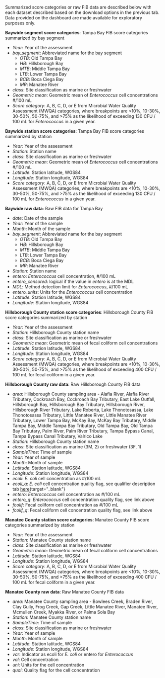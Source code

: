 <div class = 'row'>
<div class = 'col-md-2'></div>
<div class = 'col-md-8'>

Summarized score categories or raw FIB data are described below with each dataset described based on the download options in the previous tab. Data provided on the dashboard are made available for exploratory purposes only.

__Baywide segment score categories__: Tampa Bay FIB score categories summarized by bay segment  

* *Year*: Year of the assessment
* *bay_segment*: Abbreviated name for the bay segment
     * *OTB*: Old Tampa Bay
     * *HB*: Hillsborough Bay
     * *MTB*: Middle Tampa Bay
     * *LTB*: Lower Tampa Bay
     * *BCB*: Boca Ciega Bay
     * *MR*: Manatee River
* *class*: Site classification as marine or freshwater     
* *Geometric mean*: Geometric mean of *Enterococcus* cell concentrations #/100 mL
* *Score category*: A, B, C, D, or E from Microbial Water Quality Assessment (MWQA) categories, where breakpoints are <10%, 10-30%, 30-50%, 50-75%, and >75% as the likelihood of exceeding 130 CFU / 100 mL for *Enterococcus* in a given year.

__Baywide station score categories__: Tampa Bay FIB score categories summarized by station 

* *Year*: Year of the assessment
* *Station*: Station name
* *class*: Site classification as marine or freshwater
* *Geometric mean*: Geometric mean of *Enterococcus* cell concentrations #/100 mL
* *Latitude*: Station latitude, WGS84
* *Longitude*: Station longitude, WGS84
* *Score category*: A, B, C, D, or E from Microbial Water Quality Assessment (MWQA) categories, where breakpoints are <10%, 10-30%, 30-50%, 50-75%, and >75% as the likelihood of exceeding 130 CFU / 100 mL for *Enterococcus* in a given year. 

__Baywide raw data__: Raw FIB data for Tampa Bay

* *date*: Date of the sample
* *Year*: Year of the sample
* *Month*: Month of the sample
* *bay_segment*: Abbreviated name for the bay segment
     * *OTB*: Old Tampa Bay
     * *HB*: Hillsborough Bay
     * *MTB*: Middle Tampa Bay
     * *LTB*: Lower Tampa Bay
     * *BCB*: Boca Ciega Bay
     * *MR*: Manatee River
* *Station*: Station name
* *entero*: *Enterococcus* cell concentration, #/100 mL
* *entero_censored*: logical if the value in *entero* is at the MDL
* *MDL*: Method detection limit for *Enterococcus*, #/100 mL
* *entero_units*: Units for the *Enterococcus* cell concentration
* *Latitude*: Station latitude, WGS84
* *Longitude*: Station longitude, WGS84

__Hillsborough County station score categories__: Hillsborough County FIB score categories summarized by station

* *Year*: Year of the assessment
* *Station*: Hillsborough County station name
* *class*: Site classification as marine or freshwater
* *Geometric mean*: Geometric mean of fecal coliform cell concentrations
* *Latitude*: Station latitude, WGS84
* *Longitude*: Station longitude, WGS84
* *Score category*: A, B, C, D, or E from Microbial Water Quality Assessment (MWQA) categories, where breakpoints are <10%, 10-30%, 30-50%, 50-75%, and >75% as the likelihood of exceeding 400 CFU / 100 mL for fecal coliform in a given year. 

__Hillsborough County raw data__: Raw Hillsborough County FIB data

* *area*: Hillsborough County sampling area - Alafia River, Alafia River Tributary, Cockroach Bay, Cockroach Bay Tributary, East Lake Outfall, Hillsborough Bay,  Hillsborough Bay Tributary, Hillsborough River, Hillsborough River Tributary, Lake Roberta, Lake Thonotosassa, Lake Thonotosassa Tributary, Little Manatee River, Little Manatee River Tributary, Lower Tampa Bay, McKay Bay, McKay Bay Tributary, Middle Tampa Bay, Middle Tampa Bay Tributary, Old Tampa Bay, Old Tampa Bay Tributary, Palm River, Palm River Tributary, Tampa Bypass Canal, Tampa Bypass Canal Tributary, Valrico Lake
* *Station*: Hillsborough County station name
* *class*: Site classification as marine (3M, 2) or freshwater (3F, 1)
* *SampleTime*: Time of sample
* *Year*: Year of sample
* *Month*: Month of sample
* *Latitude*: Station latitude, WGS84
* *Longitude*: Station longitude, WGS84
* *ecoli*: *E. coli* cell concentration as #/100 mL
* *ecoli_q*: *E. coli* cell concentration quality flag, see qualifier description tab [here](https://epcbocc.sharepoint.com/:x:/r/sites/Share/_layouts/15/Doc.aspx?sourcedoc=%7BDDE6D985-527A-4651-935A-F3214F755688%7D&file=RWMSpreadsheet_ThroughCurrentReportMonth.xlsx&action=default&mobileredirect=true){target="_blank"}
* *entero*: *Enterococcus* cell concentration as #/100 mL
* *entero_q*: *Enterococcus* cell concentration quality flag, see link above
* *fcolif*: Fecal coliform cell concentration as #/100 mL
* *fcolif_q*: Fecal coliform cell concentration quality flag, see link above

__Manatee County station score categories__: Manatee County FIB score categories summarized by station

* *Year*: Year of the assessment
* *Station*: Manatee County station name
* *class*: Site classification as marine or freshwater
* *Geometric mean*: Geometric mean of fecal coliform cell concentrations
* *Latitude*: Station latitude, WGS84
* *Longitude*: Station longitude, WGS84
* *Score category*: A, B, C, D, or E from Microbial Water Quality Assessment (MWQA) categories, where breakpoints are <10%, 10-30%, 30-50%, 50-75%, and >75% as the likelihood of exceeding 400 CFU / 100 mL for fecal coliform in a given year. 

__Manatee County raw data__: Raw Manatee County FIB data

* *area*: Manatee County sampling area - Bowlees Creek, Braden River, Clay Gully, Frog Creek, Gap Creek, Little Manatee River, Manatee River, Mcmullen Creek, Myakka River, or Palma Sola Bay
* *Station*: Manatee County station name
* *SampleTime*: Time of sample
* *class*: Site classification as marine or freshwater
* *Year*: Year of sample
* *Month*: Month of sample
* *Latitude*: Station latitude, WGS84
* *Longitude*: Station longitude, WGS84
* *var*: Indicator as ecoli for *E. coli* or entero for *Enterococcus*
* *val*: Cell concentration
* *uni*: Units for the cell concentration
* *qual*: Quality flag for the cell concentration

</div>
<div class = 'col-md-2'></div>
</div>